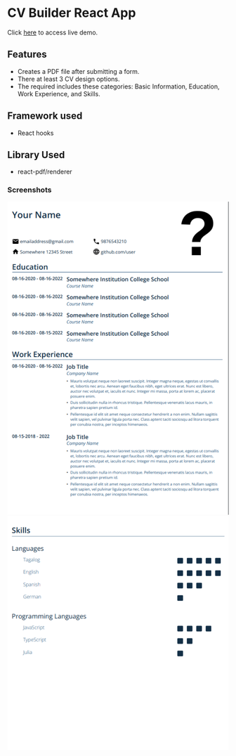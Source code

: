 # CV Builder React App
Click [here](http://bbntpl.github.io/cv-builder/) to access live demo.

## Features
 - Creates a PDF file after submitting a form.
 - There at least 3 CV design options.
 - The required includes these categories: Basic Information, Education, Work Experience, and Skills.

## Framework used
- React hooks

## Library Used
- react-pdf/renderer

### Screenshots
![cv-builder__ss.png](./src/assets/images/cv-builder__ss.png)
![cv-builder__ss2.png](./src/assets/images/cv-builder__ss2.png)
